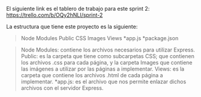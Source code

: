 El siguiente link es el tablero de trabajo para este sprint 2: https://trello.com/b/OQy2hNLI/sprint-2

La estructura que tiene este proyecto es la siguiente:

>Node Modules
>Public
  >CSS
  >Images
>Views
*app.js
*package.json 

>Node Modules: contiene los archivos necesarios para utilizar Express.
>Public: es la carpeta que tiene como subcarpetas CSS; que contienen los archivos .css para cada página, 
          y la carpeta Images que contiene las imágenes a utilizar por las páginas a implementar.
>Views: es la carpeta que contiene los archivos .html de cada página a implementar.
*app.js: es el archivo que nos permite enlazar dichos archivos con el servidor Express.

